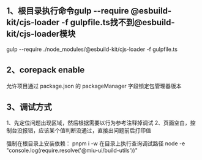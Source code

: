 ## 1、根目录执行命令gulp --require @esbuild-kit/cjs-loader -f gulpfile.ts找不到@esbuild-kit/cjs-loader模块

gulp --require ./node_modules/@esbuild-kit/cjs-loader -f gulpfile.ts

## 2、corepack enable

允许项目通过 package.json 的 packageManager 字段锁定包管理器版本

## 3、调试方式

1、先定位问题出现区域，然后根据需要以行为参考注释掉调试
2、页面空白，控制台没报错，应该某个值判断没通过，直接出问题前后打印值

强制在根目录上安装依赖：
pnpm i -w <package-name>
在目录上执行查询调试路径
node -e "console.log(require.resolve('@miu-ui/build-utils'))"

